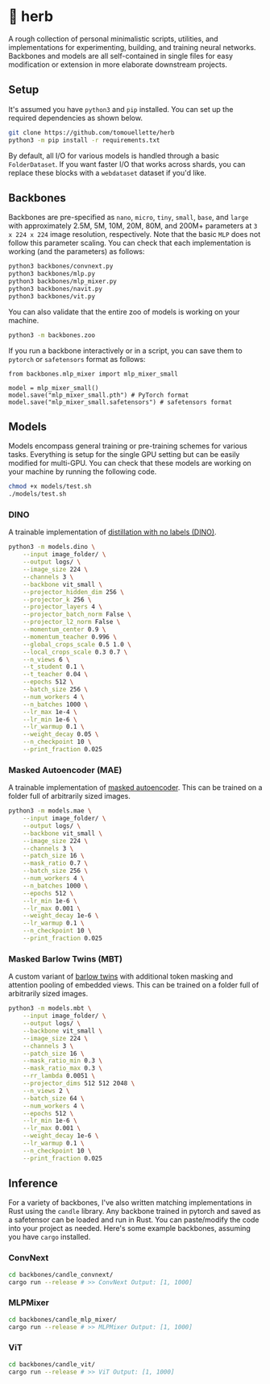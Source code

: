 # :herb: herb

A rough collection of personal minimalistic scripts, utilities, and implementations for experimenting, building, and training neural networks. Backbones and models are all self-contained in single files for easy modification or extension in more elaborate downstream projects.

## Setup

It's assumed you have `python3` and `pip` installed. You can set up the required dependencies as shown below.

```bash
git clone https://github.com/tomouellette/herb
python3 -m pip install -r requirements.txt
```

By default, all I/O for various models is handled through a basic `FolderDataset`. If you want faster I/O that works across shards, you can replace these blocks with a `webdataset` dataset if you'd like.

## Backbones

Backbones are pre-specified as `nano`, `micro`, `tiny`, `small`, `base`, and `large` with approximately 2.5M, 5M, 10M, 20M, 80M, and 200M+ parameters at `3 x 224 x 224` image resolution, respectively. Note that the basic `MLP` does not follow this parameter scaling. You can check that each implementation is working (and the parameters) as follows:

```bash
python3 backbones/convnext.py
python3 backbones/mlp.py
python3 backbones/mlp_mixer.py
python3 backbones/navit.py
python3 backbones/vit.py
```

You can also validate that the entire zoo of models is working on your machine.

```bash
python3 -m backbones.zoo
```

If you run a backbone interactively or in a script, you can save them to `pytorch` or `safetensors` format as follows:

```python3
from backbones.mlp_mixer import mlp_mixer_small

model = mlp_mixer_small()
model.save("mlp_mixer_small.pth") # PyTorch format
model.save("mlp_mixer_small.safetensors") # safetensors format
```

## Models

Models encompass general training or pre-training schemes for various tasks. Everything is setup for the single GPU setting but can be easily modified for multi-GPU. You can check that these models are working on your machine by running the following code.

```bash
chmod +x models/test.sh
./models/test.sh
```

### DINO

A trainable implementation of [distillation with no labels (DINO)](https://arxiv.org/abs/2104.14294).

```bash
python3 -m models.dino \
    --input image_folder/ \
    --output logs/ \
    --image_size 224 \
    --channels 3 \
    --backbone vit_small \
    --projector_hidden_dim 256 \
    --projector_k 256 \
    --projector_layers 4 \
    --projector_batch_norm False \
    --projector_l2_norm False \
    --momentum_center 0.9 \
    --momentum_teacher 0.996 \
    --global_crops_scale 0.5 1.0 \
    --local_crops_scale 0.3 0.7 \
    --n_views 6 \
    --t_student 0.1 \
    --t_teacher 0.04 \
    --epochs 512 \
    --batch_size 256 \
    --num_workers 4 \
    --n_batches 1000 \
    --lr_max 1e-4 \
    --lr_min 1e-6 \
    --lr_warmup 0.1 \
    --weight_decay 0.05 \
    --n_checkpoint 10 \
    --print_fraction 0.025
```

### Masked Autoencoder (MAE)

A trainable implementation of [masked autoencoder](https://arxiv.org/abs/2111.06377). This can be trained on a folder full of arbitrarily sized images.

```bash
python3 -m models.mae \
    --input image_folder/ \
    --output logs/ \
    --backbone vit_small \
    --image_size 224 \
    --channels 3 \
    --patch_size 16 \
    --mask_ratio 0.7 \
    --batch_size 256 \
    --num_workers 4 \
    --n_batches 1000 \
    --epochs 512 \
    --lr_min 1e-6 \
    --lr_max 0.001 \
    --weight_decay 1e-6 \
    --lr_warmup 0.1 \
    --n_checkpoint 10 \
    --print_fraction 0.025
```

### Masked Barlow Twins (MBT)

A custom variant of [barlow twins](https://arxiv.org/pdf/2103.03230) with additional token masking and attention pooling of embedded views. This can be trained on a folder full of arbitrarily sized images.

```bash
python3 -m models.mbt \
    --input image_folder/ \
    --output logs/ \
    --backbone vit_small \
    --image_size 224 \
    --channels 3 \
    --patch_size 16 \
    --mask_ratio_min 0.3 \
    --mask_ratio_max 0.3 \
    --rr_lambda 0.0051 \
    --projector_dims 512 512 2048 \
    --n_views 2 \
    --batch_size 64 \
    --num_workers 4 \
    --epochs 512 \
    --lr_min 1e-6 \
    --lr_max 0.001 \
    --weight_decay 1e-6 \
    --lr_warmup 0.1 \
    --n_checkpoint 10 \
    --print_fraction 0.025
```

## Inference

For a variety of backbones, I've also written matching implementations in Rust using the `candle` library. Any backbone trained in pytorch and saved as a safetensor can be loaded and run in Rust. You can paste/modify the code into your project as needed. Here's some example backbones, assuming you have `cargo` installed.

### ConvNext

```bash
cd backbones/candle_convnext/
cargo run --release # >> ConvNext Output: [1, 1000]
```

### MLPMixer

```bash
cd backbones/candle_mlp_mixer/
cargo run --release # >> MLPMixer Output: [1, 1000]
```

### ViT

```bash
cd backbones/candle_vit/
cargo run --release # >> ViT Output: [1, 1000]
```


